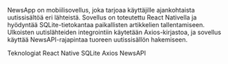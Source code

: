 NewsApp on mobiilisovellus, joka tarjoaa käyttäjille ajankohtaista uutissisältöä eri lähteistä. 
Sovellus on toteutettu React Nativella ja hyödyntää SQLite-tietokantaa paikallisten artikkelien tallentamiseen. 
Ulkoisten uutislähteiden integrointiin käytetään Axios-kirjastoa, ja sovellus käyttää NewsAPI-rajapintaa tuoreen uutissisällön hakemiseen.

Teknologiat
React Native
SQLite
Axios
NewsAPI
